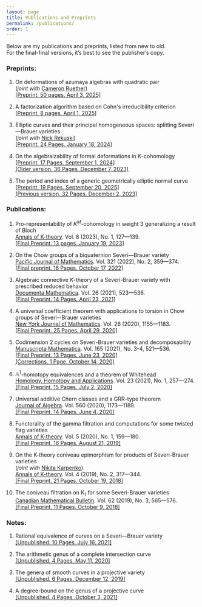 ```yaml
---
layout: page
title: Publications and Preprints
permalink: /publications/
order: 1
---
```


Below are my publications and preprints, listed from new to old.  
For the final-final versions, it’s best to see the publisher’s copy.

### **Preprints:**


1. On deformations of azumaya algebras with quadratic pair  
(*joint with* [Cameron Ruether](https://cameron-ruether.bitbucket.io/))  
[[Preprint. 50 pages. April 3, 2025]](/files/papers/main3.pdf)

2. A factorization algorithm based on Cohn's irreducibility criterion  
[[Preprint. 8 pages. April 1, 2025]](/files/papers/factorization.pdf)

3. Elliptic curves and their principal homogeneous spaces: splitting Severi—Brauer varieties  
(*joint with* [Nick Rekuski](https://pcwww.liv.ac.uk/~rekuski/))  
[[Preprint. 24 Pages. January 18, 2024]](/files/papers/E_Torsors_in_Severi_Brauer_Varieties.pdf)

4. On the algebraizability of formal deformations in $K$-cohomology  
[[Preprint. 17 Pages. September 1, 2024]](/files/papers/representable_short.pdf)  
[(Older version. 36 Pages. December 7, 2023)](/files/papers/representable.pdf)

5. The period and index of a generic geometrically elliptic normal curve  
[[Preprint. 19 Pages. September 20, 2025]](/files/papers/gengeom.pdf)  
[(Previous version. 32 Pages. December 2, 2023)](/files/papers/dhilb2.pdf)

### **Publications:**

1. Pro-representability of $K^M$-cohomology in weight 3 generalizing a result of Bloch  
<ins>Annals of K-theory</ins>. Vol. 8 (2023), No. 1, 127—139.  
[[Final Preprint. 13 pages. January 19, 2023]](/files/papers/milnor_rev.pdf)  

2. On the Chow groups of a biquaternion Severi—Brauer variety  
<ins>Pacific Journal of Mathematics</ins>. Vol. 321 (2022), No. 2, 359—374.  
[[Final preprint. 16 Pages. October 17, 2022]](/files/papers/biquaternion.pdf)

3. Algebraic connective $K$-theory of a Severi-Brauer variety with prescribed reduced behavior  
<ins>Documenta Mathematica</ins>. Vol. 26 (2021), 523—536.  
[[Final Preprint. 14 Pages. April 23, 2021]](/files/papers/revconnectivek2.pdf)

4. A universal coefficient theorem with applications to torsion in Chow groups of Severi--Brauer varieties  
<ins>New York Journal of Mathematics</ins>. Vol. 26 (2020), 1155—1183.  
[[Final Preprint. 25 Pages. April 29, 2020]](/files/papers/tauR.pdf)  

5. Codimension 2 cycles on Severi-Brauer varieties and decomposability  
<ins>Manuscripta Mathematica</ins>. Vol. 165 (2021), No. 3-4, 521—536.  
[[Final Preprint. 13 Pages. June 23, 2020]](/files/papers/revcodimension2.pdf)  
[(Corrections. 1 Page. October 14, 2020)](/files/papers/corrections_cd2.pdf)  

6. $\mathbb{A}^1$-homotopy equivalences and a theorem of Whitehead  
<ins>Homology, Homotopy and Applications</ins>. Vol. 23 (2021), No. 1, 257—274.  
[[Final Preprint. 15 Pages. July 2, 2020]](/files/papers/revwhiteheadthm.pdf)  

7. Universal additive Chern classes and a GRR-type theorem  
<ins>Journal of Algebra</ins>. Vol. 560 (2020), 1173—1189.  
[[Final Preprint. 14 Pages. June 4, 2020]](/files/papers/revBthy2.pdf)  

8. Functorality of the gamma filtration and computations for some twisted flag varieties  
<ins>Annals of K-theory</ins>. Vol. 5 (2020), No. 1, 159—180.  
[[Final Preprint. 16 Pages. August 21, 2019]](/files/papers/revfiltrations.pdf)  

9. On the K-theory coniveau epimorphism for products of Severi-Brauer varieties  
(*joint with* [Nikita Karpenko](https://sites.ualberta.ca/~karpenko/))  
<ins>Annals of K-theory</ins>. Vol. 4 (2019), No. 2, 317—344.  
[[Final Preprint. 21 Pages. October 19, 2018]](/files/papers/revChern%20subring.pdf)  

10. The coniveau filtration on $\mathrm{K}_1$ for some Severi-Brauer varieties  
<ins>Canadian Mathematical Bulletin</ins>. Vol. 62 (2019), No. 3, 565—576.  
[[Final Preprint. 11 Pages. October 9, 2018]](/files/papers/revChowindexp2.pdf)  

### **Notes:**
1. Rational equivalence of curves on a Severi—Brauer variety  
[[Unpublished. 10 Pages. July 16, 2021]](/files/papers/Suslin2.pdf)  

2. The arithmetic genus of a complete intersection curve  
[[Unpublished. 4 Pages. May 11, 2020]](/files/papers/arigen.pdf)  

3. The genera of smooth curves in a projective variety  
[[Unpublished. 6 Pages. December 12, 2019]](/files/papers/possiblegenera.pdf)  

4. A degree-bound on the genus of a projective curve  
[[Unpublished. 4 Pages. October 3, 2021]](/files/papers/deggen2.pdf)  


